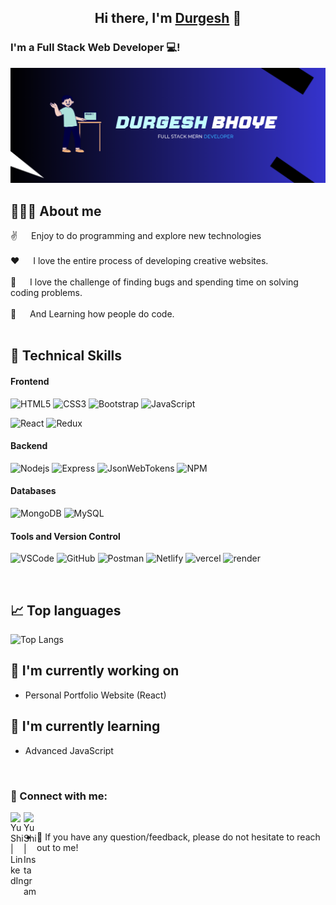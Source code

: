 <h2 align="center">
Hi there, I'm <a href="https://www.yushi.dev/" target="_blank" rel="noreferrer">Durgesh</a> 👋
</h2>

<h3>
I'm a Full Stack Web Developer 💻!
</h3> 


<p align="center">
  <a href="https://www.yushi.dev/" target="_blank" rel="noreferrer"><img src="image.png" alt="my banner"></a>
</p>


<!-- About Section -->
 ## 🙋🏻‍♂️ About me
 
<p>
<!--  <img align="right" width="250" src="https://cdn.dribbble.com/users/1708816/screenshots/15637256/media/f9826f0af8a49462f048262a8502035b.gif" alt="Coding gif" /> -->
  
 ✌️ &emsp; Enjoy to do programming and explore new technologies </br></br>
 ❤️ &emsp; I love the entire process of developing creative websites. </br></br>
 🔎 &emsp; I love the challenge of finding bugs and spending time on solving coding problems. </br></br>
 🎯 &emsp; And Learning how people do code. </br></br>


## 💼 Technical Skills

#### Frontend
![HTML5](https://img.shields.io/badge/html5-%23E34F26.svg?style=for-the-badge&logo=html5&logoColor=white)
![CSS3](https://img.shields.io/badge/css3-%231572B6.svg?style=for-the-badge&logo=css3&logoColor=white)
![Bootstrap](https://img.shields.io/badge/bootstrap-%23563D7C.svg?style=for-the-badge&logo=bootstrap&logoColor=white)
![JavaScript](https://img.shields.io/badge/javascript-%23323330.svg?style=for-the-badge&logo=javascript&logoColor=%23F7DF1E)

![React](https://img.shields.io/badge/react-%2320232a.svg?style=for-the-badge&logo=react&logoColor=%2361DAFB)
![Redux](https://img.shields.io/badge/Redux-593D88?style=for-the-badge&logo=redux&logoColor=white)
</br>

#### Backend
![Nodejs](https://img.shields.io/badge/Node.js-337733?style=for-the-badge&labelColor=black&logo=node.js&logoColor=3C873A)
![Express](https://img.shields.io/badge/Express.js-000000?style=for-the-badge&logo=express&logoColor=white)
![JsonWebTokens](https://img.shields.io/badge/jwt-000000?style=for-the-badge&logo=jsonwebtokens&logoColor=purple)
![NPM](https://img.shields.io/badge/NPM-%23000000.svg?style=for-the-badge&logo=npm&logoColor=red)

#### Databases
![MongoDB](https://img.shields.io/badge/MongoDB-darkgreen?style=for-the-badge&labelColor=black&logo=mongodb&logoColor=darkgreen)
![MySQL](https://img.shields.io/badge/mysql-4479A1?style=for-the-badge&labelColor=black&logo=mysql&logoColor=4479A1)

#### Tools and Version Control

![VSCode](https://img.shields.io/badge/VS_CODE-%23323330.svg?style=for-the-badge&logo=visual%20studio&logoColor=0078d7)
![GitHub](https://img.shields.io/badge/github-%23121011.svg?style=for-the-badge&logo=github&logoColor=white)
![Postman](https://img.shields.io/badge/Postman-FF6C37?style=for-the-badge&labelColor=black&logo=postman&logoColor=FF6C37)
![Netlify](https://img.shields.io/badge/netlify-%23000000.svg?style=for-the-badge&logo=netlify&logoColor=#00C7B7)
![vercel](https://img.shields.io/badge/vercel-000000?style=for-the-badge&logo=vercel&logoColor=white)
![render](https://img.shields.io/badge/render-%2320232a.svg?style=for-the-badge&logo=render&logoColor=blue)

</br>

##  📈 Top languages


![Top Langs](https://github-readme-stats.vercel.app/api/top-langs/?username=DurgeshBhoye)


## 🔭 I'm currently working on

- Personal Portfolio Website (React)


## 🌱 I'm currently learning

- Advanced JavaScript

<br/>

### 🤝 Connect with me:

<a href="https://www.linkedin.com/in/durgeshbhoye"><img align="left" src="https://raw.githubusercontent.com/yushi1007/yushi1007/main/images/linkedin.svg" alt="Yu Shi | LinkedIn" width="21px"/></a>
<a href="https://instagram.com/yushi.95"><img align="left" src="https://raw.githubusercontent.com/yushi1007/yushi1007/main/images/instagram.svg" alt="Yu Shi | Instagram" width="21px"/></a>
</br>
- 💬 If you have any question/feedback, please do not hesitate to reach out to me!

